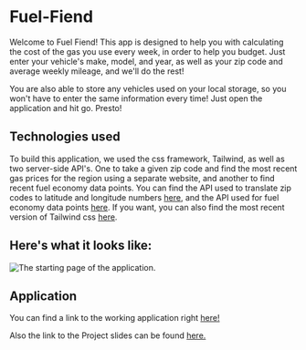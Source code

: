 # Fuel-Fiend

Welcome to Fuel Fiend! This app is designed to help you with calculating the cost of the gas you use every week, in order to help you budget. Just enter your vehicle's make, model, and year, as well as your zip code and average weekly mileage, and we'll do the rest!

You are also able to store any vehicles used on your local storage, so you won't have to enter the same information every time! Just open the application and hit go. Presto!

## Technologies used

To build this application, we used the css framework, Tailwind, as well as two server-side API's. One to take a given zip code and find the most recent gas prices for the region using a separate website, and another to find recent fuel economy data points. You can find the API used to translate zip codes to latitude and longitude numbers [here](https://nominatim.openstreetmap.org/ui/search.html), and the API used for fuel economy data points [here](https://api-ninjas.com/api/cars). If you want, you can also find the most recent version of Tailwind css [here](https://github.com/tailwindlabs/tailwindcss/releases/latest/).

## Here's what it looks like:

![The starting page of the application.](./images/fuelfiend.png)

## Application

You can find a link to the working application right [here!](https://team2baybee.github.io/Fuel-Fiend/)

Also the link to the Project slides can be found [here.](https://docs.google.com/presentation/d/1LJ4hUVepJtrRp2IbUUDOvEy-H4ILOtKvlvpaQskXVn8/edit#slide=id.g1499acfbcf2_0_11)


